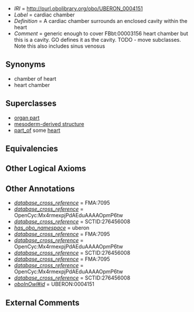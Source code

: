  * *IRI* = http://purl.obolibrary.org/obo/UBERON_0004151
 * *Label* = cardiac chamber
 * *Definition* = A cardiac chamber surrounds an enclosed cavity within the heart
 * *Comment* = generic enough to cover FBbt:00003156 heart chamber but this is a cavity. GO defines it as the cavity. TODO - move subclasses. Note this also includes sinus venosus

## Synonyms

 * chamber of heart
 * heart chamber

## Superclasses

 * [organ part](../../UBERON/64/UBERON_0000064.md)
 * [mesoderm-derived structure](../../UBERON/20/UBERON_0004120.md)
 * [part_of](../../BFO/50/BFO_0000050.md) some [heart](../../UBERON/48/UBERON_0000948.md)

## Equivalencies


## Other Logical Axioms


## Other Annotations

 * *[database_cross_reference](../../ef/oboInOwl#hasDbXref.md)* = FMA:7095
 * *[database_cross_reference](../../ef/oboInOwl#hasDbXref.md)* = OpenCyc:Mx4rmexpjPdAEduAAAAOpmP6tw
 * *[database_cross_reference](../../ef/oboInOwl#hasDbXref.md)* = SCTID:276456008
 * *[has_obo_namespace](../../ce/oboInOwl#hasOBONamespace.md)* = uberon
 * *[database_cross_reference](../../ef/oboInOwl#hasDbXref.md)* = FMA:7095
 * *[database_cross_reference](../../ef/oboInOwl#hasDbXref.md)* = OpenCyc:Mx4rmexpjPdAEduAAAAOpmP6tw
 * *[database_cross_reference](../../ef/oboInOwl#hasDbXref.md)* = SCTID:276456008
 * *[database_cross_reference](../../ef/oboInOwl#hasDbXref.md)* = FMA:7095
 * *[database_cross_reference](../../ef/oboInOwl#hasDbXref.md)* = OpenCyc:Mx4rmexpjPdAEduAAAAOpmP6tw
 * *[database_cross_reference](../../ef/oboInOwl#hasDbXref.md)* = SCTID:276456008
 * *[oboInOwl#id](../../id/oboInOwl#id.md)* = UBERON:0004151

## External Comments

